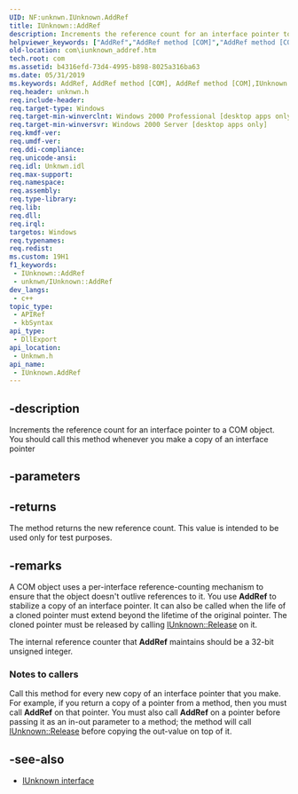 ```yaml
---
UID: NF:unknwn.IUnknown.AddRef
title: IUnknown::AddRef
description: Increments the reference count for an interface pointer to a COM object. You should call this method whenever you make a copy of an interface pointer.
helpviewer_keywords: ["AddRef","AddRef method [COM]","AddRef method [COM]","IUnknown interface","IUnknown interface [COM]","AddRef method","IUnknown.AddRef","IUnknown::AddRef","_com_iunknown_addref","com.iunknown_addref","unknwn/IUnknown::AddRef"]
old-location: com\iunknown_addref.htm
tech.root: com
ms.assetid: b4316efd-73d4-4995-b898-8025a316ba63
ms.date: 05/31/2019
ms.keywords: AddRef, AddRef method [COM], AddRef method [COM],IUnknown interface, IUnknown interface [COM],AddRef method, IUnknown.AddRef, IUnknown::AddRef, _com_iunknown_addref, com.iunknown_addref, unknwn/IUnknown::AddRef
req.header: unknwn.h
req.include-header: 
req.target-type: Windows
req.target-min-winverclnt: Windows 2000 Professional [desktop apps only]
req.target-min-winversvr: Windows 2000 Server [desktop apps only]
req.kmdf-ver: 
req.umdf-ver: 
req.ddi-compliance: 
req.unicode-ansi: 
req.idl: Unknwn.idl
req.max-support: 
req.namespace: 
req.assembly: 
req.type-library: 
req.lib: 
req.dll: 
req.irql: 
targetos: Windows
req.typenames: 
req.redist: 
ms.custom: 19H1
f1_keywords:
 - IUnknown::AddRef
 - unknwn/IUnknown::AddRef
dev_langs:
 - c++
topic_type:
 - APIRef
 - kbSyntax
api_type:
 - DllExport
api_location:
 - Unknwn.h
api_name:
 - IUnknown.AddRef
---
```


## -description

Increments the reference count for an interface pointer to a COM object. You should call this method whenever you make a copy of an interface pointer

## -parameters

## -returns

The method returns the new reference count. This value is intended to be used only for test purposes.

## -remarks

A COM object uses a per-interface reference-counting mechanism to ensure that the object doesn't outlive references to it. You use **AddRef** to stabilize a copy of an interface pointer. It can also be called when the life of a cloned pointer must extend beyond the lifetime of the original pointer. The cloned pointer must be released by calling [IUnknown::Release](/windows/desktop/api/unknwn/nf-unknwn-iunknown-queryinterface(refiid_void)) on it.

The internal reference counter that **AddRef** maintains should be a 32-bit unsigned integer.

### Notes to callers

Call this method for every new copy of an interface pointer that you make. For example, if you return a copy of a pointer from a method, then you must call **AddRef** on that pointer. You must also call **AddRef** on a pointer before passing it as an in-out parameter to a method; the method will call [IUnknown::Release](/windows/desktop/api/unknwn/nf-unknwn-iunknown-queryinterface(refiid_void)) before copying the out-value on top of it.

## -see-also

* [IUnknown interface](/windows/desktop/api/unknwn/nn-unknwn-iunknown)

